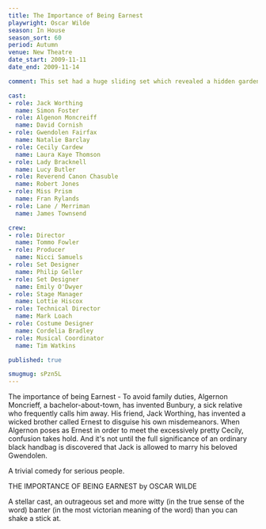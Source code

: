 ```yaml
---
title: The Importance of Being Earnest
playwright: Oscar Wilde
season: In House
season_sort: 60
period: Autumn
venue: New Theatre
date_start: 2009-11-11
date_end: 2009-11-14

comment: This set had a huge sliding set which revealed a hidden garden!

cast:
- role: Jack Worthing
  name: Simon Foster
- role: Algenon Moncreiff
  name: David Cornish
- role: Gwendolen Fairfax
  name: Natalie Barclay
- role: Cecily Cardew
  name: Laura Kaye Thomson
- role: Lady Bracknell
  name: Lucy Butler
- role: Reverend Canon Chasuble
  name: Robert Jones
- role: Miss Prism
  name: Fran Rylands
- role: Lane / Merriman
  name: James Townsend

crew:
- role: Director
  name: Tommo Fowler
- role: Producer
  name: Nicci Samuels
- role: Set Designer
  name: Philip Geller
- role: Set Designer
  name: Emily O'Dwyer
- role: Stage Manager
  name: Lottie Hiscox
- role: Technical Director
  name: Mark Loach
- role: Costume Designer
  name: Cordelia Bradley
- role: Musical Coordinator
  name: Tim Watkins

published: true

smugmug: sPzn5L
---
```


The importance of being Earnest - To avoid family duties, Algernon Moncrieff, a bachelor-about-town, has invented Bunbury, a sick relative who frequently calls him away. His friend, Jack Worthing, has invented a wicked brother called Ernest to disguise his own misdemeanors. When Algernon poses as Ernest in order to meet the excessively pretty Cecily, confusion takes hold. And it's not until the full significance of an ordinary black handbag is discovered that Jack is allowed to marry his beloved Gwendolen.

A trivial comedy for serious people.

THE IMPORTANCE OF BEING EARNEST by OSCAR WILDE

A stellar cast, an outrageous set and more witty (in the true sense of the word) banter (in the most victorian meaning of the word) than you can shake a stick at.
